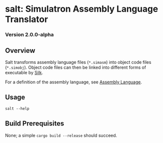 # salt: Simulatron Assembly Language Translator
### Version 2.0.0-alpha

## Overview
Salt transforms assembly language files (`*.simasm`) into object code files (`*.simobj`). Object code files can then be linked into different forms of executable by [Silk](../simulatron-silk/README.md).

For a definition of the assembly language, see [Assembly Language](../Documentation/assembly-language.md).

## Usage
`salt --help`

## Build Prerequisites
None; a simple `cargo build --release` should succeed.
